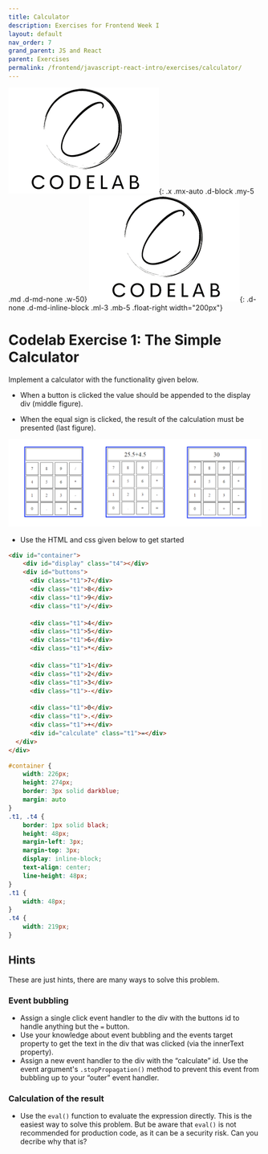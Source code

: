 ```yaml
---
title: Calculator
description: Exercises for Frontend Week I
layout: default
nav_order: 7
grand_parent: JS and React
parent: Exercises
permalink: /frontend/javascript-react-intro/exercises/calculator/
---
```

![Codelab](./images/codelab.png){: .x .mx-auto .d-block .my-5 .md .d-md-none .w-50}
![Codelab](./images/codelab.png){: .d-none .d-md-inline-block .ml-3 .mb-5 .float-right width="200px"}

# Codelab Exercise 1: The Simple Calculator

Implement a calculator with the functionality given below.

- When a button is clicked the value should be appended to the display div (middle figure).

- When the equal sign is clicked, the result of the calculation must be presented (last figure).

![Calculator](./images/calculators.png)

- Use the HTML and css given below to get started

```html
<div id="container">
    <div id="display" class="t4"></div>
    <div id="buttons">
      <div class="t1">7</div>
      <div class="t1">8</div>
      <div class="t1">9</div>
      <div class="t1">/</div>

      <div class="t1">4</div>
      <div class="t1">5</div>
      <div class="t1">6</div>
      <div class="t1">*</div>

      <div class="t1">1</div>
      <div class="t1">2</div>
      <div class="t1">3</div>
      <div class="t1">-</div>

      <div class="t1">0</div>
      <div class="t1">.</div>
      <div class="t1">+</div>
      <div id="calculate" class="t1">=</div>
  </div>
</div>
```

```css
#container {
    width: 226px;
    height: 274px;
    border: 3px solid darkblue;
    margin: auto
}
.t1, .t4 {
    border: 1px solid black;
    height: 48px;
    margin-left: 3px;
    margin-top: 3px;
    display: inline-block;
    text-align: center;
    line-height: 48px;
}
.t1 {
    width: 48px;
}
.t4 {
    width: 219px;
}
```

## Hints

These are just hints, there are many ways to solve this problem.

### Event bubbling

- Assign a single click event handler to the div with the buttons id to handle anything but the `=` button.
- Use your knowledge about event bubbling and the events target property to get the text in the div that was clicked (via the innerText property).
- Assign a new event handler to the div with the “calculate” id. Use the event argument's `.stopPropagation()` method to prevent this event from bubbling up to your “outer” event handler.

### Calculation of the result

- Use the `eval()` function to evaluate the expression directly. This is the easiest way to solve this problem. But be aware that `eval()` is not recommended for production code, as it can be a security risk. Can you decribe why that is?
